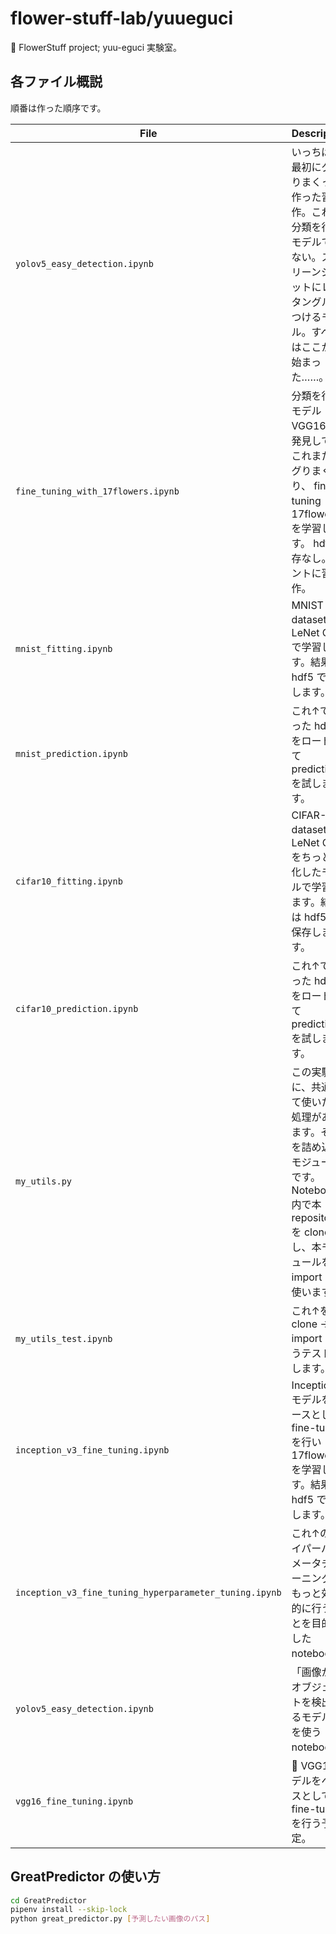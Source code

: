 flower-stuff-lab/yuueguci
===

🌻 FlowerStuff project; yuu-eguci 実験室。

## 各ファイル概説

順番は作った順序です。

|                          File                          |                                                                        Description                                                                        |
|--------------------------------------------------------|-----------------------------------------------------------------------------------------------------------------------------------------------------------|
| `yolov5_easy_detection.ipynb`                          | いっちばん最初にググりまくって作った習作。これは分類を行うモデルではない。スクリーンショットにレクタングルをつけるモデル。すべてはここから始まった……。    |
| `fine_tuning_with_17flowers.ipynb`                     | 分類を行うモデル VGG16 を発見して、これまたググりまくり、 fine-tuning して 17flowers を学習します。 hdf5 保存なし。ホントに習作。                         |
| `mnist_fitting.ipynb`                                  | MNIST dataset を LeNet CNN で学習します。結果は hdf5 で保存します。                                                                                       |
| `mnist_prediction.ipynb`                               | これ↑で作った hdf5 をロードして prediction を試します。                                                                                                   |
| `cifar10_fitting.ipynb`                                | CIFAR-10 dataset を LeNet CNN をちっと強化したモデルで学習します。結果は hdf5 で保存します。                                                              |
| `cifar10_prediction.ipynb`                             | これ↑で作った hdf5 をロードして prediction を試します。                                                                                                   |
| `my_utils.py`                                          | この実験中に、共通して使いたい処理があります。それを詰め込むモジュールです。 Notebook 内で本 repository を clone し、本モジュールを import して使います。 |
| `my_utils_test.ipynb`                                  | これ↑を clone -> import -> 使うテストをします。                                                                                                           |
| `inception_v3_fine_tuning.ipynb`                       | InceptionV3 モデルをベースとした fine-tuning を行い 17flowers を学習します。結果は hdf5 で保存します。                                                    |
| `inception_v3_fine_tuning_hyperparameter_tuning.ipynb` | これ↑のハイパーパラメータチューニングをもっと効率的に行うことを目的とした notebook。                                                                      |
| `yolov5_easy_detection.ipynb`                          | 「画像からオブジェクトを検出するモデル」を使う notebook。                                                                                                 |
| `vgg16_fine_tuning.ipynb`                              | 🚧 VGG16 モデルをベースとして fine-tuning を行う予定。                                                                                                     |

## GreatPredictor の使い方

```bash
cd GreatPredictor
pipenv install --skip-lock
python great_predictor.py [予測したい画像のパス]
```
